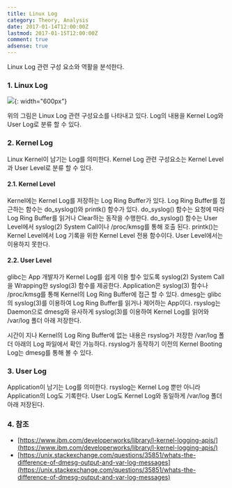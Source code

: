 ```yaml
---
title: Linux Log
category: Theory, Analysis
date: 2017-01-14T12:00:00Z
lastmod: 2017-01-15T12:00:00Z
comment: true
adsense: true
---
```


Linux Log 관련 구성 요소와 역활을 분석한다.

### 1. Linux Log

![]({{site.baseurl}}/images/theory_analysis/Linux_Log/Linux_Log_Component.PNG){: width="600px"}

위의 그림은 Linux Log 관련 구성요소를 나타내고 있다. Log의 내용을 Kernel Log와 User Log로 분류 할 수 있다.

### 2. Kernel Log

Linux Kernel이 남기는 Log를 의미한다. Kernel Log 관련 구성요소는 Kernel Level과 User Level로 분류 할 수 있다.

#### 2.1. Kernel Level

Kernel에는 Kernel Log를 저장하는 Log Ring Buffer가 있다. Log Ring Buffer를 접근하는 함수는 do_syslog()와 printk() 함수가 있다. do_syslog() 함수는 요청에 따라 Log Ring Buffer를 읽거나 Clear하는 동작을 수행한다. do_syslog() 함수는 User Level에서 syslog(2) System Call이나 /proc/kmsg를 통해 호출 된다. printk()는 Kernel Level에서 Log 기록을 위한 Kernel Level 전용 함수이다. User Level에서는 이용하지 못한다.

#### 2.2. User Level

glibc는 App 개발자가 Kernel Log를 쉽게 이용 할수 있도록 syslog(2) System Call을 Wrapping한 syslog(3) 함수를 제공한다. Application은 syslog(3) 함수나 /proc/kmsg를 통해 Kernel의 Log Ring Buffer에 접근 할 수 있다. dmesg는 glibc의 syslog(3)를 이용하여 Log Ring Buffer를 읽거나 제어하는 App이다. rsyslog는 Daemon으로 dmesg와 유사하게 syslog(3)를 이용하여 Kernel Log를 읽어와 /var/log 폴더 아래 저장한다.

시간이 지나 Kernel의 Log Ring Buffer에 없는 내용은 rsyslog가 저장한 /var/log 폴더 아래의 Log 파일에서 확인 가능하다. rsyslog가 동작하기 이전의 Kernel Booting Log는 dmesg를 통해 볼 수 있다.

### 3. User Log

Application이 남기는 Log를 의미한다. rsyslog는 Kernel Log 뿐만 아니라 Application의 Log도 기록한다. User Log도 Kernel Log와 동일하게 /var/log 폴더 아래 저장된다.

### 4. 참조

* [https://www.ibm.com/developerworks/library/l-kernel-logging-apis/](https://www.ibm.com/developerworks/library/l-kernel-logging-apis/)
* [https://unix.stackexchange.com/questions/35851/whats-the-difference-of-dmesg-output-and-var-log-messages](https://unix.stackexchange.com/questions/35851/whats-the-difference-of-dmesg-output-and-var-log-messages)
